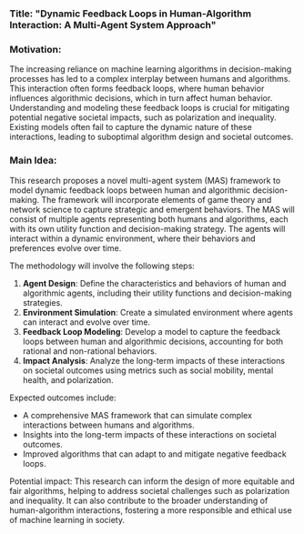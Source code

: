 ### Title: "Dynamic Feedback Loops in Human-Algorithm Interaction: A Multi-Agent System Approach"

### Motivation:
The increasing reliance on machine learning algorithms in decision-making processes has led to a complex interplay between humans and algorithms. This interaction often forms feedback loops, where human behavior influences algorithmic decisions, which in turn affect human behavior. Understanding and modeling these feedback loops is crucial for mitigating potential negative societal impacts, such as polarization and inequality. Existing models often fail to capture the dynamic nature of these interactions, leading to suboptimal algorithm design and societal outcomes.

### Main Idea:
This research proposes a novel multi-agent system (MAS) framework to model dynamic feedback loops between human and algorithmic decision-making. The framework will incorporate elements of game theory and network science to capture strategic and emergent behaviors. The MAS will consist of multiple agents representing both humans and algorithms, each with its own utility function and decision-making strategy. The agents will interact within a dynamic environment, where their behaviors and preferences evolve over time.

The methodology will involve the following steps:
1. **Agent Design**: Define the characteristics and behaviors of human and algorithmic agents, including their utility functions and decision-making strategies.
2. **Environment Simulation**: Create a simulated environment where agents can interact and evolve over time.
3. **Feedback Loop Modeling**: Develop a model to capture the feedback loops between human and algorithmic decisions, accounting for both rational and non-rational behaviors.
4. **Impact Analysis**: Analyze the long-term impacts of these interactions on societal outcomes using metrics such as social mobility, mental health, and polarization.

Expected outcomes include:
- A comprehensive MAS framework that can simulate complex interactions between humans and algorithms.
- Insights into the long-term impacts of these interactions on societal outcomes.
- Improved algorithms that can adapt to and mitigate negative feedback loops.

Potential impact:
This research can inform the design of more equitable and fair algorithms, helping to address societal challenges such as polarization and inequality. It can also contribute to the broader understanding of human-algorithm interactions, fostering a more responsible and ethical use of machine learning in society.